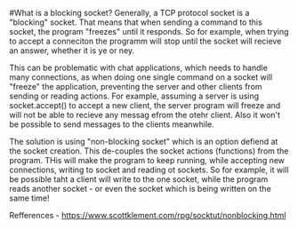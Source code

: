 #What is a blocking socket? 
Generally, a TCP protocol socket is a "blocking" socket. That means that when sending a command to this socket, the program "freezes" until it responds. So for example, when trying to accept a conneciton the programm will stop until the socket will recieve an answer, whether it is ye or ney. 

This can be problematic with chat applications, which needs to handle many connections, as when doing one single command on a socket will "freeze" the application, preventing the server and other clients from sending or reading actions. For example, assuming a server is using socket.accept() to accept a new client, the server program will freeze and will not be able to recieve any messag efrom the otehr client. Also it won't be possible to send messages to the clients meanwhile. 

The solution is using "non-blocking socket" which is an option defiend at the socket creation. This de-couples the socket actions (functions) from the program. THis will make the program to keep running, while accepting new connections, writing to socket and reading ot sockets. So for example, it will be possible taht a client will write to the one socket, while the program reads another socket - or even the socket which is being written on the same time! 

Refferences - 
https://www.scottklement.com/rpg/socktut/nonblocking.html